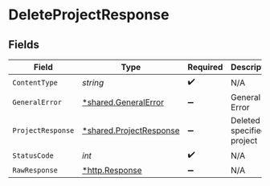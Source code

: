 # DeleteProjectResponse


## Fields

| Field                                                             | Type                                                              | Required                                                          | Description                                                       |
| ----------------------------------------------------------------- | ----------------------------------------------------------------- | ----------------------------------------------------------------- | ----------------------------------------------------------------- |
| `ContentType`                                                     | *string*                                                          | :heavy_check_mark:                                                | N/A                                                               |
| `GeneralError`                                                    | [*shared.GeneralError](../../models/shared/generalerror.md)       | :heavy_minus_sign:                                                | General Error                                                     |
| `ProjectResponse`                                                 | [*shared.ProjectResponse](../../models/shared/projectresponse.md) | :heavy_minus_sign:                                                | Deleted the specified project                                     |
| `StatusCode`                                                      | *int*                                                             | :heavy_check_mark:                                                | N/A                                                               |
| `RawResponse`                                                     | [*http.Response](https://pkg.go.dev/net/http#Response)            | :heavy_minus_sign:                                                | N/A                                                               |